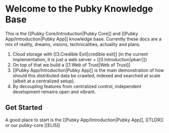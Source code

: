 # Welcome to the Pubky Knowledge Base

This is the [[Pubky Core/Introduction|Pubky Core]] and [[Pubky App/Introduction|Pubky App]] knowledge base. Currently these docs are a mix of reality, dreams, visions, technicalities, actuality and plans.

1. Cloud storage with [[3.Credible Exit|credible exit]] (in the current implementation, it is just a web server + [[0.Introduction|pkarr]])
2. On top of that we build a [[1.Web of Trust|Web of Trust]]
3. [[Pubky App/Introduction|Pubky App]] is the main demonstration of how should this distributed data be crawled, indexed and searched at scale (albeit at a centralized setup).
4. By decoupling features from centralized control, independent development remains open and vibrant.

## Get Started

A good place to start is the [[Pubky App/Introduction|Pubky App]], [[TLDR]] or our pubky-core [[ELI5]]
